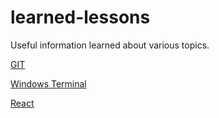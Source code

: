 # learned-lessons

Useful information learned about various topics.

[GIT](GIT.md)

[Windows Terminal](Windows_terminal.md)

[React](React.md)
